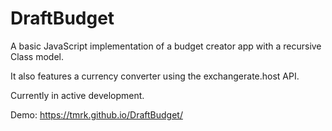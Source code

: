 # DraftBudget

A basic JavaScript implementation of a budget creator app with a recursive Class model. 

It also features a currency converter using the exchangerate.host API.

Currently in active development.

Demo: https://tmrk.github.io/DraftBudget/

